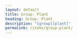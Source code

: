 ```yaml
---
layout: default
title: Group: Plant
heading: Group: Plant
description: "[group][plant]"
permalink: /items/group-plant/
---
```

